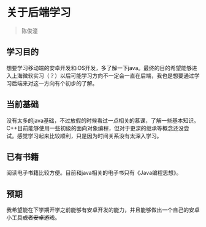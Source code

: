 # 关于后端学习
> 陈俊潼

## 学习目的

想要学习移动端的安卓开发和iOS开发，多了解一下java。最终的目的希望能够进入上海微软实习（？）以后可能学习方向不一定会一直在后端，我也是想要通过学习后端来对这一方向有个初步的了解。

## 当前基础

没有太多的java基础，不过放假的时候看过一点相关的慕课，了解一些基本知识。C++目前能够使用一些初级的面向对象编程，但对于更深的继承等概念还没尝试。感觉学习起来比较顺利，只是因为时间关系没有太深入学习。

## 已有书籍

阅读电子书籍比较方便。目前和java相关的电子书只有《Java编程思想》。

## 预期

我希望能在下学期开学之前能够有安卓开发的能力，并且能够做出一个自己的安卓小工具~~或者安卓游戏~~。